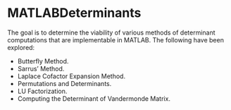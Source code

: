 # MATLABDeterminants
The goal is to determine the viability of various methods of determinant computations that are implementable in MATLAB. The following have been explored:
- Butterfly Method.
- Sarrus’ Method.
- Laplace Cofactor Expansion Method.
- Permutations and Determinants.
- LU Factorization.
- Computing the Determinant of Vandermonde Matrix.

